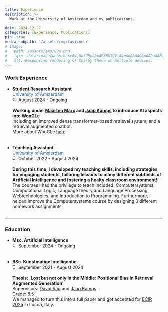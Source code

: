 ```yaml
---
title: Experience
description: >-
  Work at the University of Amsterdam and my publications.

date: 2024-12-27
categories: [Experience, Publications]
pin: true
media_subpath: '/assets/img/favicons/'
# image:
#   path: /assets/img/uva.png
#   lqip: data:image/webp;base64,UklGRpoAAABXRUJQVlA4WAoAAAAQAAAADwAABwAAQUxQSDIAAAARL0AmbZurmr57yyIiqE8oiG0bejIYEQTgqiDA9vqnsUSI6H+oAERp2HZ65qP/VIAWAFZQOCBCAAAA8AEAnQEqEAAIAAVAfCWkAALp8sF8rgRgAP7o9FDvMCkMde9PK7euH5M1m6VWoDXf2FkP3BqV0ZYbO6NA/VFIAAAA
#   alt: Responsive rendering of Chirpy theme on multiple devices.
---
```

### Work Experience
<ul>
  <li>
    <strong>Student Research Assistant</strong><br>
    <span class="university-name">University of Amsterdam</span><br>
    <img src="calender.svg" alt="Calendar" class="icon-size"><span> August 2024 - Ongoing</span><br>
    <br>
    <span><b>Working under 
    <a href="https://www.uva.nl/en/profile/m/a/m.j.marx/m.j.marx.html" target="_blank" rel="noopener noreferrer">Maarten Marx</a>
    and 
    <a href="https://www.uva.nl/profiel/k/a/j.kamps/j.kamps.html" target="_blank" rel="noopener noreferrer">Jaap Kamps</a> 
    to introduce AI aspects into 
    <a href="https://woogle.wooverheid.nl/" target="_blank" rel="noopener noreferrer">WooGLe</a></b>
    </span><br>
    Including an improved dense transformer-based retrieval system, and a retrieval augmented chatbot. <br>
    More about WooGLe <a href="https://janhutter.github.io/CV/posts/WooGLe/" target="_blank" rel="noopener noreferrer">here</a>
  </li>
  <br>
  <br>
  <li>
    <strong>Teaching Assistant</strong><br>
    <span class="university-name">University of Amsterdam</span><br>
    <img src="calender.svg" alt="Calendar" class="icon-size"><span> October 2022 - August 2024</span><br>
    <br>
    <b>During this time, I developed my teaching skills, including strategies for engaging students, tailoring lessons to many different subfields of Artificial Intelligence and fostering a healty   
    classroom environment!</b><br>
    The courses I had the privilege to teach included: Computersystems, Computational Logic, Language theory and Language Processing, Webtechnologies, and Introduction to Programming.                    
    Furthermore, I helped improve the Computersystems course by designing 3 different homework assignments. 
  </li>
  <br>
</ul>

<hr>

### Education
<ul>
  <li>
    <strong>Msc. Artificial Intelligence</strong><br>
    <img src="calender.svg" alt="Calendar" class="icon-size"><span> September 2024 - Ongoing</span><br>
  </li>
  <br>
  <br>
  <li>
    <strong>BSc. Kunstmatige Intelligentie</strong><br>
    <img src="calender.svg" alt="Calendar" class="icon-size"><span> September 2021 - August 2024</span><br>
    <br>
    <b>Thesis: 'Lost but not only in the Middle: Positional Bias in Retrieval Augmented Generation'</b><br>
    Supervisors: <a href="https://www.linkedin.com/in/davidmrau/" target="_blank" rel="noopener noreferrer">David Rau</a> and <a href="https://www.uva.nl/profiel/k/a/j.kamps/j.kamps.html" target="_blank" rel="noopener noreferrer">Jaap Kamps</a>. <br>
    Grade: 8.5 <br>
    We managed to turn this into a full paper and got accepted for  <a href="https://ecir2025.eu/" target="_blank" rel="noopener noreferrer">ECIR 2025</a> in Lucca, Italy.
  </li>
</ul>



<style>
  .university-name {
    color: rgb(30, 107, 184);
  }
  .icon-size {
    width: 15px; 
    height: 15px; 
  }
</style>

